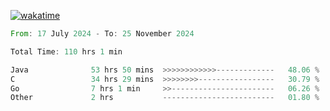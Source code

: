 [![wakatime](https://wakatime.com/badge/user/5970ac98-85fb-4bfd-a7d8-142e7d5bd274.svg)](https://wakatime.com/@5970ac98-85fb-4bfd-a7d8-142e7d5bd274)

<!--START_SECTION:waka-->

```rust
From: 17 July 2024 - To: 25 November 2024

Total Time: 110 hrs 1 min

Java              53 hrs 50 mins  >>>>>>>>>>>>-------------   48.06 %
C                 34 hrs 29 mins  >>>>>>>>-----------------   30.79 %
Go                7 hrs 1 min     >>-----------------------   06.26 %
Other             2 hrs           -------------------------   01.80 %
```

<!--END_SECTION:waka-->
